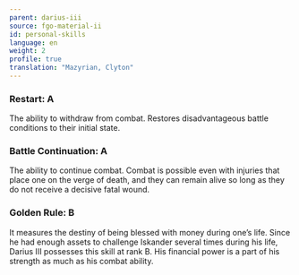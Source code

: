 ```yaml
---
parent: darius-iii
source: fgo-material-ii
id: personal-skills
language: en
weight: 2
profile: true
translation: "Mazyrian, Clyton"
---
```


### Restart: A

The ability to withdraw from combat. Restores disadvantageous battle conditions to their initial state.

### Battle Continuation: A

The ability to continue combat.
Combat is possible even with injuries that place one on the verge of death, and they can remain alive so long as they do not receive a decisive fatal wound.

### Golden Rule: B

It measures the destiny of being blessed with money during one’s life.
Since he had enough assets to challenge Iskander several times during his life, Darius III possesses this skill at rank B.
His financial power is a part of his strength as much as his combat ability.
